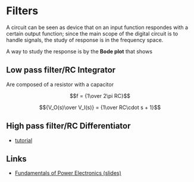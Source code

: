 # Filters

A circuit can be seen as device that on an input function respondes
with a certain output function; since the main scope of the digital circuit
is to handle signals, the study of response is in the frequency space.

A way to study the response is by the **Bode plot** that shows


## Low pass filter/RC Integrator

Are composed of a resistor with a capacitor

$$f = {1\over 2\pi RC}$$

$${V_O(s)\over V_I(s)} = {1\over RC\cdot s + 1}$$

## High pass filter/RC Differentiator

 - [tutorial](http://www.electronics-tutorials.ws/filter/filter_3.html)

## Links

 - [Fundamentals of Power Electronics (slides)](http://ecee.colorado.edu/copec/book/slides/slidedir.html)
